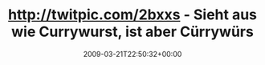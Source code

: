 ---
retweeted: false
source: <a href="http://twitter.com" rel="nofollow">Twitter Web Client</a>
entities:
  hashtags:
  - text: vegan
    indices:
    - '88'
    - '94'
  symbols: []
  user_mentions: []
  urls: []
display_text_range:
- '0'
- '94'
favorite_count: '0'
id_str: '1367904951'
truncated: false
retweet_count: '0'
id: '1367904951'
created_at: Sat Mar 21 22:50:32 +0000 2009
favorited: false
full_text: 'http://twitpic.com/2bxxs - Sieht aus wie Currywurst, ist aber Cürrywürst.
  Und leckerer. #vegan'
lang: de
tags:
- vegan
- pesos/twitter
date: '2009-03-21T22:50:32+00:00'
src: https://twitter.com/bascht/status/1367904951
original_url: https://twitter.com/bascht/status/1367904951
type: twitter_tweet
text: 'http://twitpic.com/2bxxs - Sieht aus wie Currywurst, ist aber Cürrywürst. Und
  leckerer. #vegan'
title: http://twitpic.com/2bxxs - Sieht aus wie Currywurst, ist aber Cürrywürs

---